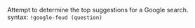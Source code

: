 Attempt to determine the top suggestions for a Google search.<br />
syntax: `!google-feud (question)`
